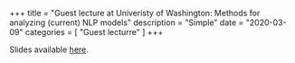+++
title = "Guest lecture at Univeristy of Washington: Methods for analyzing (current) NLP models"
description = "Simple"
date = "2020-03-09"
categories = [ "Guest lecturre" ]
+++

Slides available [here](https://github.com/amarasovic/presentations/blob/master/guest_lecture_uw_cse517_march_2020.pdf).
